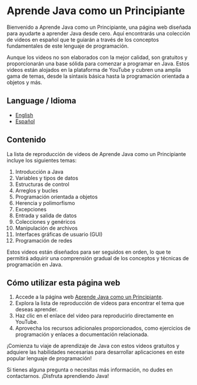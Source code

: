 # Aprende Java como un Principiante

Bienvenido a Aprende Java como un Principiante, una página web diseñada para ayudarte a aprender Java desde cero. Aquí encontrarás una colección de videos en español que te guiarán a través de los conceptos fundamentales de este lenguaje de programación.

Aunque los videos no son elaborados con la mejor calidad, son gratuitos y proporcionarán una base sólida para comenzar a programar en Java. Estos videos están alojados en la plataforma de YouTube y cubren una amplia gama de temas, desde la sintaxis básica hasta la programación orientada a objetos y más.

## Language / Idioma

- [English](README.md)
- [Español](README_ES.md)

## Contenido

La lista de reproducción de videos de Aprende Java como un Principiante incluye los siguientes temas:

1. Introducción a Java
2. Variables y tipos de datos
3. Estructuras de control
4. Arreglos y bucles
5. Programación orientada a objetos
6. Herencia y polimorfismo
7. Excepciones
8. Entrada y salida de datos
9. Colecciones y genéricos
10. Manipulación de archivos
11. Interfaces gráficas de usuario (GUI)
12. Programación de redes

Estos videos están diseñados para ser seguidos en orden, lo que te permitirá adquirir una comprensión gradual de los conceptos y técnicas de programación en Java.

## Cómo utilizar esta página web

1. Accede a la página web [Aprende Java como un Principiante](https://xaxole98.github.io/Learn-Java-as-a-Beginner/).
2. Explora la lista de reproducción de videos para encontrar el tema que deseas aprender.
3. Haz clic en el enlace del video para reproducirlo directamente en YouTube.
4. Aprovecha los recursos adicionales proporcionados, como ejercicios de programación y enlaces a documentación relacionada.

¡Comienza tu viaje de aprendizaje de Java con estos videos gratuitos y adquiere las habilidades necesarias para desarrollar aplicaciones en este popular lenguaje de programación!

Si tienes alguna pregunta o necesitas más información, no dudes en contactarnos. ¡Disfruta aprendiendo Java!
